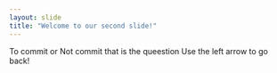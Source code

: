 ```yaml
---
layout: slide
title: "Welcome to our second slide!"
---
```

To commit or Not commit that is the queestion
Use the left arrow to go back!
